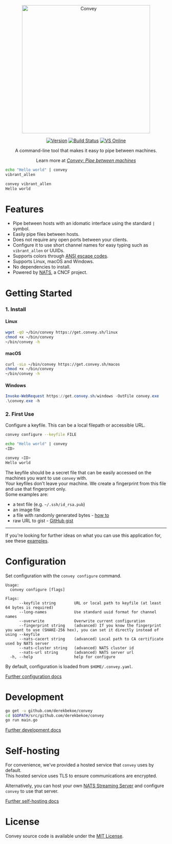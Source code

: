 <p align="center">
  <img 
    src="https://derekb.blob.core.windows.net/public/convey_1.svg" 
    width="400" border="0" alt="Convey">
</p>
<p align="center">
<a href="https://github.com/derekbekoe/convey/releases"><img src="https://img.shields.io/github/release/derekbekoe/convey.svg?style=flat-square&logo=github&color=%236C63FF" alt="Version"></a>
<a href="https://travis-ci.org/derekbekoe/convey"><img src="https://img.shields.io/travis/derekbekoe/convey/master.svg?style=flat-square&logo=travis" alt="Build Status"></a>
<a href="https://online.visualstudio.com/environments/new?name=👏%20Convey&repo=derekbekoe/convey"><img src="https://img.shields.io/static/v1?style=flat-square&logo=microsoft&label=VS%20Online&message=Create&color=blue" alt="VS Online"></a>
</p>
<div align="center">
<p>A command-line tool that makes it easy to pipe between machines.</p>
<p>Learn more at <a href="https://blog.derekbekoe.com/convey"><em>Convey: Pipe between machines</em></a></p>
</div>

```bash
echo "Hello world" | convey
vibrant_allen
```
```bash
convey vibrant_allen
Hello world
```

# Features

- Pipe between hosts with an idomatic interface using the standard `|` symbol.
- Easily pipe files between hosts.
- Does not require any open ports between your clients.
- Configure it to use short channel names for easy typing such as `vibrant_allen` or UUIDs.
- Supports colors through [ANSI escape codes](https://en.wikipedia.org/wiki/ANSI_escape_code#Colors).
- Supports Linux, macOS and Windows.
- No dependencies to install.
- Powered by [NATS](https://nats.io/), a CNCF project.

# Getting Started

### 1. Install

#### Linux
```bash
wget -qO ~/bin/convey https://get.convey.sh/linux
chmod +x ~/bin/convey
~/bin/convey -h
```

#### macOS
```bash
curl -sLo ~/bin/convey https://get.convey.sh/macos
chmod +x ~/bin/convey
~/bin/convey -h
```

#### Windows  
```powershell
Invoke-WebRequest https://get.convey.sh/windows -OutFile convey.exe
.\convey.exe -h
```

### 2. First Use

Configure a keyfile. This can be a local filepath or accessible URL.

```bash
convey configure --keyfile FILE
```

```bash
echo "Hello world" | convey
<ID>
```

```bash
convey <ID>
Hello world
```

The keyfile should be a secret file that can be easily accessed on the machines you want to use `convey` with.  
Your keyfiles don't leave your machine. We create a fingerprint from this file and use that fingerprint only.  
Some examples are:
- a text file (e.g. `~/.ssh/id_rsa.pub`)
- an image file
- a file with randomly generated bytes - [how to](https://unix.stackexchange.com/questions/33629/how-can-i-populate-a-file-with-random-data)
- raw URL to gist - [GitHub gist](https://gist.github.com)

---

If you're looking for further ideas on what you can use this application for, see these [examples](docs/examples.md).


# Configuration

Set configuration with the `convey configure` command.

```
Usage:
  convey configure [flags]

Flags:
      --keyfile string        URL or local path to keyfile (at least 64 bytes is required)
      --long-names            Use standard uuid format for channel names 
      --overwrite             Overwrite current configuration
      --fingerprint string    (advanced) If you know the fingerprint you want to use (SHAKE-256 hex), you can set it directly instead of using --keyfile
      --nats-cacert string    (advanced) Local path to CA certificate used by NATS server
      --nats-cluster string   (advanced) NATS cluster id
      --nats-url string       (advanced) NATS server url
  -h, --help                  help for configure
```

By default, configuration is loaded from `$HOME/.convey.yaml`.

[Further configuration docs](docs/configuration.md)

# Development

```bash
go get -u github.com/derekbekoe/convey
cd $GOPATH/src/github.com/derekbekoe/convey
go run main.go
```

[Further development docs](docs/development.md)

# Self-hosting

For convenience, we've provided a hosted service that `convey` uses by default.  
This hosted service uses TLS to ensure communications are encrypted.

Alternatively, you can host your own [NATS Streaming Server](https://docs.nats.io/nats-streaming-concepts/intro) and configure `convey` to use that server.

[Further self-hosting docs](docs/self-hosting.md)

# License

Convey source code is available under the [MIT License](LICENSE).
